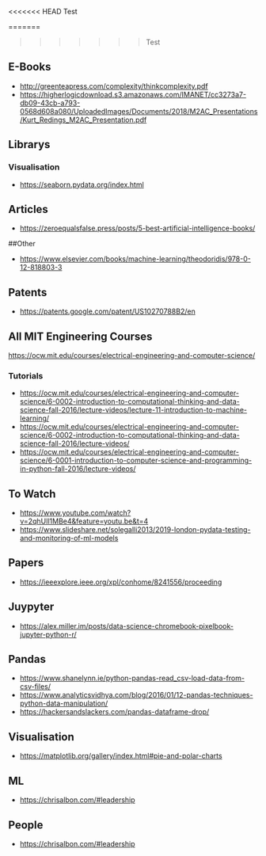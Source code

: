 
<<<<<<< HEAD
Test

=======
>>>>>>> Test
## E-Books

+ http://greenteapress.com/complexity/thinkcomplexity.pdf
+ https://higherlogicdownload.s3.amazonaws.com/IMANET/cc3273a7-db09-43cb-a793-0568d608a080/UploadedImages/Documents/2018/M2AC_Presentations/Kurt_Redings_M2AC_Presentation.pdf

## Librarys

### Visualisation 

+ https://seaborn.pydata.org/index.html


## Articles

+ https://zeroequalsfalse.press/posts/5-best-artificial-intelligence-books/


##Other

+ https://www.elsevier.com/books/machine-learning/theodoridis/978-0-12-818803-3

## Patents

+ https://patents.google.com/patent/US10270788B2/en

## All MIT Engineering Courses

https://ocw.mit.edu/courses/electrical-engineering-and-computer-science/

  ### Tutorials

  + https://ocw.mit.edu/courses/electrical-engineering-and-computer-science/6-0002-introduction-to-computational-thinking-and-data-science-fall-2016/lecture-videos/lecture-11-introduction-to-machine-learning/
  + https://ocw.mit.edu/courses/electrical-engineering-and-computer-science/6-0002-introduction-to-computational-thinking-and-data-science-fall-2016/lecture-videos/
  + https://ocw.mit.edu/courses/electrical-engineering-and-computer-science/6-0001-introduction-to-computer-science-and-programming-in-python-fall-2016/lecture-videos/

## To Watch

+ https://www.youtube.com/watch?v=2qhUIl1MBe4&feature=youtu.be&t=4
+ https://www.slideshare.net/solegalli2013/2019-london-pydata-testing-and-monitoring-of-ml-models

## Papers

+ https://ieeexplore.ieee.org/xpl/conhome/8241556/proceeding

## Juypyter

+ https://alex.miller.im/posts/data-science-chromebook-pixelbook-jupyter-python-r/

## Pandas

+ https://www.shanelynn.ie/python-pandas-read_csv-load-data-from-csv-files/
+ https://www.analyticsvidhya.com/blog/2016/01/12-pandas-techniques-python-data-manipulation/
+ https://hackersandslackers.com/pandas-dataframe-drop/

## Visualisation

+ https://matplotlib.org/gallery/index.html#pie-and-polar-charts

## ML

+ https://chrisalbon.com/#leadership

## People

+ https://chrisalbon.com/#leadership





